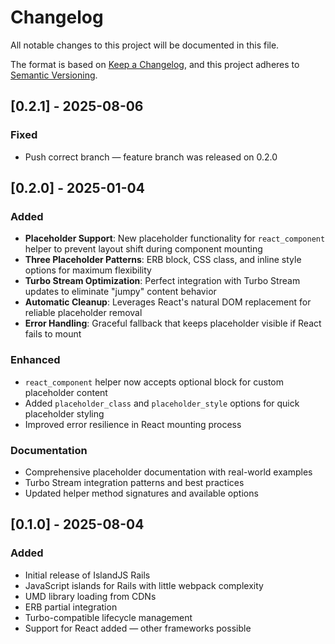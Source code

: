 # Changelog

All notable changes to this project will be documented in this file.

The format is based on [Keep a Changelog](https://keepachangelog.com/en/1.0.0/),
and this project adheres to [Semantic Versioning](https://semver.org/spec/v2.0.0.html).

## [0.2.1] - 2025-08-06

### Fixed
- Push correct branch — feature branch was released on 0.2.0

## [0.2.0] - 2025-01-04

### Added
- **Placeholder Support**: New placeholder functionality for `react_component` helper to prevent layout shift during component mounting
- **Three Placeholder Patterns**: ERB block, CSS class, and inline style options for maximum flexibility
- **Turbo Stream Optimization**: Perfect integration with Turbo Stream updates to eliminate "jumpy" content behavior
- **Automatic Cleanup**: Leverages React's natural DOM replacement for reliable placeholder removal
- **Error Handling**: Graceful fallback that keeps placeholder visible if React fails to mount

### Enhanced
- `react_component` helper now accepts optional block for custom placeholder content
- Added `placeholder_class` and `placeholder_style` options for quick placeholder styling
- Improved error resilience in React mounting process

### Documentation
- Comprehensive placeholder documentation with real-world examples
- Turbo Stream integration patterns and best practices
- Updated helper method signatures and available options

## [0.1.0] - 2025-08-04

### Added
- Initial release of IslandJS Rails
- JavaScript islands for Rails with little webpack complexity
- UMD library loading from CDNs
- ERB partial integration
- Turbo-compatible lifecycle management
- Support for React added — other frameworks possible
